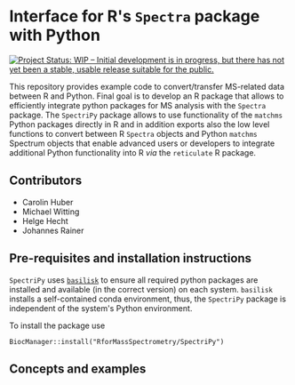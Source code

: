 # Interface for R's `Spectra` package with Python

[![Project Status: WIP – Initial development is in progress, but there has not yet been a stable, usable release suitable for the public.](http://www.repostatus.org/badges/latest/wip.svg)](http://www.repostatus.org/#wip)

This repository provides example code to convert/transfer MS-related data
between R and Python. Final goal is to develop an R package that allows to
efficiently integrate python packages for MS analysis with the `Spectra`
package. The `SpectriPy` package allows to use functionality of the `matchms`
Python packages directly in R and in addition exports also the low level
functions to convert between R `Spectra` objects and Python `matchms` Spectrum
objects that enable advanced users or developers to integrate additional Python
functionality into R *via* the `reticulate` R package.

## Contributors

- Carolin Huber
- Michael Witting
- Helge Hecht
- Johannes Rainer


## Pre-requisites and installation instructions

`SpectriPy` uses [`basilisk`](https://bioconductor.org/packages/basilisk) to
ensure all required python packages are installed and available (in the correct
version) on each system. `basilisk` installs a self-contained conda environment,
thus, the `SpectriPy` package is independent of the system's Python environment.

To install the package use

```
BiocManager::install("RforMassSpectrometry/SpectriPy")
```

## Concepts and examples
